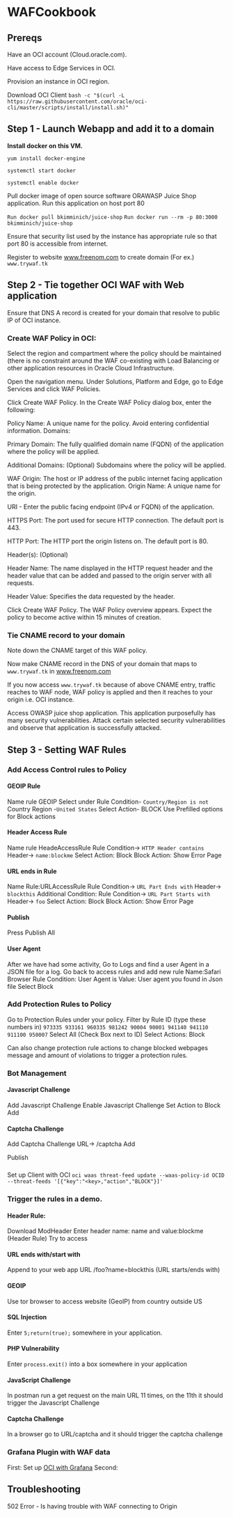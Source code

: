 # WAFCookbook

##  Prereqs
Have an OCI account (Cloud.oracle.com). 

Have access to Edge Services in OCI. 

Provision an instance in OCI region. 

Download OCI Client
`bash -c "$(curl -L https://raw.githubusercontent.com/oracle/oci-cli/master/scripts/install/install.sh)"` 

## Step 1 - Launch Webapp and add it to a domain

**Install docker on this VM.**

`yum install docker-engine`

`systemctl start docker`

`systemctl enable docker`

Pull docker image of open source software ORAWASP Juice Shop application. Run this 
application on host port 80

`Run docker pull bkimminich/juice-shop`
`Run docker run --rm -p 80:3000 bkimminich/juice-shop`

Ensure that security list used by the instance has appropriate rule so that port 80 is 
accessible from internet. 

Register to website www.freenom.com to create domain (For ex.) `www.trywaf.tk`
  
## Step 2 - Tie together OCI WAF with Web application

Ensure that DNS A record is created for your domain that resolve to public IP of OCI instance.


### Create WAF Policy in OCI:
Select the region and compartment where the policy should be maintained (there is no constraint around the WAF co-existing with Load Balancing or other application resources in Oracle Cloud Infrastructure.

Open the navigation menu. Under Solutions, Platform and Edge, go to Edge Services and click WAF Policies.

Click Create WAF Policy.
In the Create WAF Policy dialog box, enter the following:

Policy Name: A unique name for the policy. Avoid entering confidential information.
Domains:

Primary Domain: The fully qualified domain name (FQDN) of the application where the policy will be applied.

Additional Domains: (Optional) Subdomains where the policy will be applied.

WAF Origin: The host or IP address of the public internet facing application that is being protected by the application. Origin Name: A unique name for the origin.

URI - Enter the public facing endpoint (IPv4 or FQDN) of the application.

HTTPS Port: The port used for secure HTTP connection. The default port is 443.

HTTP Port: The HTTP port the origin listens on. The default port is 80.

Header(s): (Optional)

Header Name: The name displayed in the HTTP request header and the header value that can be added and passed to  the origin server with all requests.

Header Value: Specifies the data requested by the header.


Click Create WAF Policy. The WAF Policy overview appears. Expect the policy to become active within 15 minutes of creation.

### Tie CNAME record to your domain
Note down the CNAME target of this WAF policy. 

Now make CNAME record in the DNS of your domain that maps to `www.trywaf.tk` in www.freenom.com

If you now access `www.trywaf.tk` because of above CNAME entry, traffic reaches to 
WAF node, WAF policy is applied and then it reaches to your origin i.e. OCI instance.

Access OWASP juice shop application. This application purposefully has many security 
vulnerabilities. Attack certain selected security vulnerabilities and observe that 
application is successfully attacked.
  
## Step 3 - Setting WAF Rules



### Add Access Control rules to Policy

#### GEOIP Rule
Name rule GEOIP
Select under Rule Condition- `Country/Region is not` Country Region -`United States`
Select Action- BLOCK
Use Prefilled options for Block actions

#### Header Access Rule
Name rule HeadeAccessRule
Rule Condition-> `HTTP Header contains`
Header-> `name:blockme`
Select Action: Block
Block Action: Show Error Page

#### URL ends in Rule
Name Rule:URLAccessRule
Rule Condition-> `URL Part Ends with`
Header-> `blockthis`
Additional Condition:
Rule Condition-> `URL Part Starts with`
Header-> `foo`
Select Action: Block
Block Action: Show Error Page

#### Publish
Press Publish All


#### User Agent
After we have had some activity, Go to Logs and find a user Agent in a JSON file for a log.
Go back to access rules and add new rule
Name:Safari Browser
Rule Condition: User Agent is 
Value: User agent you found in Json file
Select Block


### Add Protection Rules to Policy
Go to Protection Rules under your policy.
Filter by Rule ID (type these numbers in)
`973335
933161
960335
981242
90004
90001
941140
941110
911100
950007`
Select All (Check Box next to ID)
Select Actions: Block

Can also change protection rule actions to change blocked webpages message and amount of violations to trigger a protection rules.

### Bot Management
 #### Javascript Challenge
  Add Javascript Challenge
  Enable Javascript Challenge
  Set Action to Block
  Add
  
  #### Captcha Challenge
  Add Captcha Challenge
  URL-> /captcha
  Add
  
  Publish

###
Set up Client with OCI
`oci waas threat-feed update --waas-policy-id OCID --threat-feeds '[{"key":"<key>,"action","BLOCK"}]'`

### Trigger the rules in a demo.

#### Header Rule:
Download ModHeader
Enter header name: name and value:blockme (Header Rule)
Try to access
#### URL ends with/start with
Append to your web app URL
/foo?name=blockthis (URL starts/ends with)

#### GEOIP
Use tor browser to access website (GeoIP) from country outside US

#### SQL Injection
Enter `5;return(true);` somewhere in your application.

#### PHP Vulnerability
Enter `process.exit()` into a box somewhere in your application

#### JavaScript Challenge
In postman run a get request on the main URL 11 times, on the 11th it should trigger the Javascript Challenge

#### Captcha Challenge
In a browser go to URL/captcha and it should trigger the captcha challenge

### Grafana Plugin with WAF data
First: Set up [OCI with Grafana](https://blogs.oracle.com/cloudnative/data-source-grafana) 
Second: 
##  Troubleshooting
  
502 Error -  Is having trouble with WAF connecting to Origin
